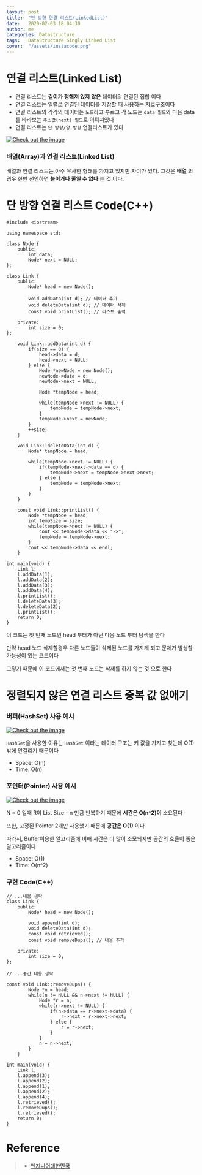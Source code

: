 ```yaml
---
layout: post
title:  "단 방향 연결 리스트(LinkedList)"
date:   2020-02-03 18:04:30
author: me
categories: Datastructure
tags:	DataStructure Singly Linked List
cover:  "/assets/instacode.png"
---
```



# 연결 리스트(Linked List)
* 연결 리스트는 __길이가 정해져 있지 않은__ 데이터의 연결된 집합 이다
* 연결 리스트는 일렬로 연결된 데이터를 저장할 때 사용하는 자료구조이다
* 연결 리스트의 각각의 데이터는 `노드`라고 부르고 각 노드는 `data 필드`와 다음 data를 바라보는 `주소값(next) 필드`로 이뤄져있다  
* 연결 리스트는 `단 방향/양 방향` 연결리스트가 있다.

<a href="{{ site.2020_datastructure_img }}/linkedlist1.JPG" data-lightbox="falcon9-large" data-title="Check out the image">
  <img src="{{ site.2020_datastructure_img }}/linkedlist1.JPG" title="Check out the image">
</a>

### 배열(Array)과 연결 리스트(Linked List)
배열과 연결 리스트는 아주 유사한 형태를 가지고 있지만 차이가 있다. 그것은 __배열__ 의 경우 한번 선언하면 __늘이거나 줄일 수 없다__ 는 것 이다.

# 단 방향 연결 리스트 Code(C++)
```
#include <iostream>

using namespace std;

class Node {
	public:
		int data;
		Node* next = NULL;
};

class Link {
	public:
		Node* head = new Node();
		
		void addData(int d); // 데이터 추가
		void deleteData(int d); // 데이터 삭제
		const void printList(); // 리스트 출력
		
	private:
		int size = 0;
};

	void Link::addData(int d) {
		if(size == 0) {
			head->data = d;
			head->next = NULL;
		} else {
			Node *newNode = new Node();
			newNode->data = d;
			newNode->next = NULL;
			
			Node *tempNode = head;
			
			while(tempNode->next != NULL) {
				tempNode = tempNode->next;
			}
			tempNode->next = newNode;
		}
		++size;
	}
	
	void Link::deleteData(int d) {
		Node* tempNode = head;
		
		while(tempNode->next != NULL) {
			if(tempNode->next->data == d) {
				tempNode->next = tempNode->next->next;
			} else {
				tempNode = tempNode->next;
			}
		}
	}
	
	const void Link::printList() {
		Node *tempNode = head;
		int tempSize = size;
		while(tempNode->next != NULL) {
			cout << tempNode->data << "->";
			tempNode = tempNode->next;
		}
		cout << tempNode->data << endl;
	}	

int main(void) {
	Link l;
	l.addData(1);
	l.addData(2);
	l.addData(3);
	l.addData(4);
	l.printList();
	l.deleteData(3);
	l.deleteData(2);
	l.printList();
	return 0;
}
```
이 코드는 첫 번째 노드인 head 부터가 아닌 다음 노드 부터 탐색을 한다

만약 head 노드 삭제할경우 다른 노드들이 삭제된 노드를 가지게 되고 문제가 발생할 가능성이 있는 코드이다

그렇기 때문에 이 코드에서는 첫 번째 노드는 삭제를 하지 않는 것 으로 한다

# 정렬되지 않은 연결 리스트 중복 값 없애기
### 버퍼(HashSet) 사용 예시
<a href="{{ site.2020_datastructure_img }}/linkedlist2_duplicate_buffer.JPG" data-lightbox="falcon9-large" data-title="Check out the image">
  <img src="{{ site.2020_datastructure_img }}/linkedlist2_duplicate_buffer.JPG" title="Check out the image">
</a>

`HashSet`을 사용한 이유는 `HashSet` 이라는 데이터 구조는 키 값을 가지고 찾는데 O(1) 밖에 안걸리기 때문이다

* Space: O(n)
* Time: O(n)

### 포인터(Pointer) 사용 예시
<a href="{{ site.2020_datastructure_img }}/linkedlist3_duplicate_pointer.JPG" data-lightbox="falcon9-large" data-title="Check out the image">
  <img src="{{ site.2020_datastructure_img }}/linkedlist3_duplicate_pointer.JPG" title="Check out the image">
</a>

N = 0 일때 R이 List Size - n 만큼 반복하기 때문에 __시간은 O(n^2)이__ 소요된다 

또한, 고정된 Pointer 2개만 사용했기 때문에 __공간은 O(1)__ 이다

따라서, Buffer이용한 알고리즘에 비해 시간은 더 많이 소모되지만 공간의 효율이 좋은 알고리즘이다

* Space: O(1)
* Time: O(n^2)

### 구현 Code(C++)
```
// ...내용 생략
class Link {
	public:
		Node* head = new Node();
		
		void append(int d);
		void deleteData(int d);
		const void retrieved();
		const void removeDups(); // 내용 추가
		
	private:
		int size = 0;
};

// ...중간 내용 생략

const void Link::removeDups() {
		Node *n = head;
		while(n != NULL && n->next != NULL) {
			Node *r = n;
			while(r->next != NULL) {
				if(n->data == r->next->data) {
					r->next = r->next->next;
				} else {
					r = r->next;
				}
			}
			n = n->next;
		}
	}	

int main(void) {
	Link l;
	l.append(3);
	l.append(2);
	l.append(1);
	l.append(2);
	l.append(4);
	l.retrieved();
	l.removeDups();
	l.retrieved();
	return 0;
}
```


# Reference
> * [엔지니어대한민국](https://www.youtube.com/watch?v=DzGnME1jIwY)